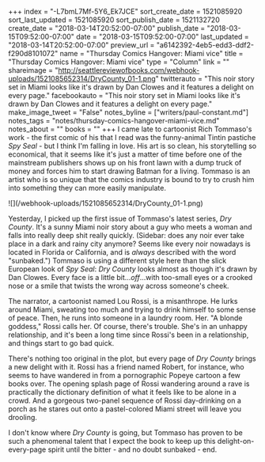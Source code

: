 +++
index = "-L7bmL7Mf-5Y6_Ek7JCE"
sort_create_date = 1521085920
sort_last_updated = 1521085920
sort_publish_date = 1521132720
create_date = "2018-03-14T20:52:00-07:00"
publish_date = "2018-03-15T09:52:00-07:00"
date = "2018-03-15T09:52:00-07:00"
last_updated = "2018-03-14T20:52:00-07:00"
preview_url = "a6142392-4eb5-edd3-ddf2-f290d8101072"
name = "Thursday Comics Hangover: Miami vice"
title = "Thursday Comics Hangover: Miami vice"
type = "Column"
link = ""
shareimage = "http://seattlereviewofbooks.com/webhook-uploads/1521085652314/DryCounty_01-1.png"
twitterauto = "This noir story set in Miami looks like it's drawn by Dan Clowes and it features a delight on every page."
facebookauto = "This noir story set in Miami looks like it's drawn by Dan Clowes and it features a delight on every page."
make_image_tweet = "False"
notes_byline = ["writers/paul-constant.md"]
notes_tags = "notes/thursday-comics-hangover-miami-vice.md"
notes_about = ""
books = ""
+++
I came late to cartoonist Rich Tommaso's work - the first comic of his that I read was the funny-animal Tintin pastiche *Spy Seal* - but I think I'm falling in love. His art is so clean, his storytelling so economical, that it seems like it's just a matter of time before one of the mainstream publishers shows up on his front lawn with a dump truck of money and forces him to start drawing Batman for a living. Tommaso is an artist who is so unique that the comics industry is bound to try to crush him into something they can more easily manipulate.

<p class="image-left">![](/webhook-uploads/1521085652314/DryCounty_01-1.png)</p>

Yesterday, I picked up the first issue of Tommaso's latest series, *Dry County*. It's a sunny Miami noir story about a guy who meets a woman and falls into really deep shit really quickly. (Sidebar: does any noir ever take place in a dark and rainy city anymore? Seems like every noir nowadays is located in Florida or California, and is *always* described with the word "sunbaked.") Tommaso is using a different style here than the slick European look of *Spy Seal*: *Dry County* looks almost as though it's drawn by Dan Clowes. Every face is a little bit…*off*…with too-small eyes or a crooked nose or a smile that twists the wrong way across someone's cheek.

The narrator, a cartoonist named Lou Rossi, is a misanthrope. He lurks around Miami, sweating too much and trying to drink himself to some sense of peace. Then, he runs into someone in a laundry room. Her. "A blonde goddess," Rossi calls her. Of course, there's trouble. She's in an unhappy relationship, and it's been a long time since Rossi's been in a relationship, and things start to go bad quick.

There's nothing too original in the plot, but every page of *Dry County* brings a new delight with it. Rossi has a friend named Robert, for instance, who seems to have wandered in from a pornographic Popeye cartoon a few books over. The opening splash page of Rossi wandering around a rave is practically the dictionary definition of what it feels like to be alone in a crowd.  And a gorgeous two-panel sequence of Rossi day-drinking on a porch as he stares out onto a pastel-colored Miami street will leave you drooling.

I don't know where *Dry County* is going, but Tommaso has proven to be such a phenomenal talent that I expect the book to keep up this delight-on-every-page spirit until the bitter - and no doubt sunbaked - end.
